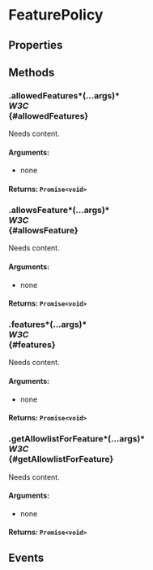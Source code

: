 # FeaturePolicy

## Properties

## Methods

### .allowedFeatures*(...args)* <div class="specs"><i>W3C</i></div> {#allowedFeatures}

Needs content.

#### **Arguments**:


 - none

#### **Returns**: `Promise<void>`

### .allowsFeature*(...args)* <div class="specs"><i>W3C</i></div> {#allowsFeature}

Needs content.

#### **Arguments**:


 - none

#### **Returns**: `Promise<void>`

### .features*(...args)* <div class="specs"><i>W3C</i></div> {#features}

Needs content.

#### **Arguments**:


 - none

#### **Returns**: `Promise<void>`

### .getAllowlistForFeature*(...args)* <div class="specs"><i>W3C</i></div> {#getAllowlistForFeature}

Needs content.

#### **Arguments**:


 - none

#### **Returns**: `Promise<void>`

## Events
